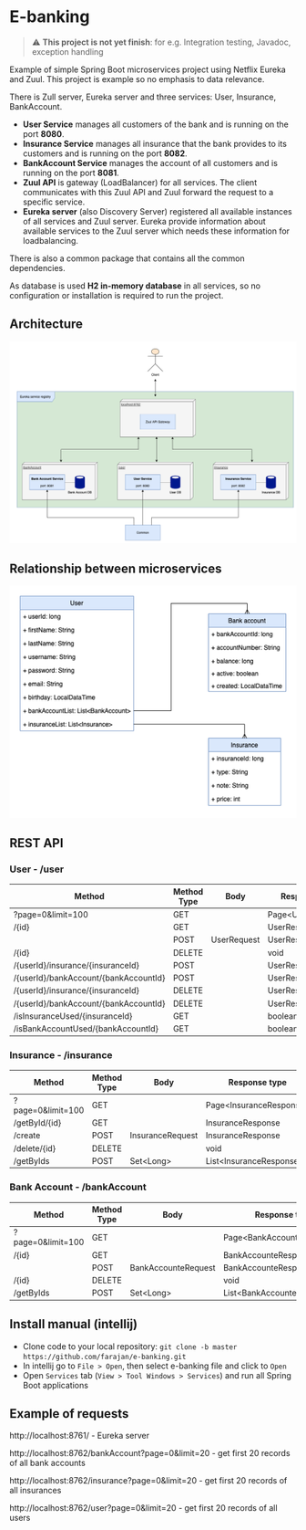 # E-banking

> :warning: **This project is not yet finish**: for e.g. Integration testing, Javadoc, exception handling

Example of simple Spring Boot microservices project using Netflix Eureka and Zuul. This project is example so no emphasis to data relevance.

There is Zull server, Eureka server and three services: User, Insurance, BankAccount.
- **User Service** manages all customers of the bank and is running on the port **8080**.
- **Insurance Service** manages all insurance that the bank provides to its customers and is running on the port **8082**.
- **BankAccount Service** manages the account of all customers and is running on the port **8081**.
- **Zuul API** is gateway (LoadBalancer) for all services. The client communicates with this Zuul API and Zuul forward the request to a specific service.
- **Eureka server** (also Discovery Server) registered all available instances of all services and Zuul server. Eureka provide information about available services to the Zuul server which needs these information for loadbalancing.

There is also a common package that contains all the common dependencies.

As database is used **H2 in-memory database** in all services, so no configuration or installation is required to run the project.

## Architecture
![Architecture](architecture.png)

## Relationship between microservices
![Relationship](relationship.png)

## REST API
### User - /user
| Method                                | Method Type | Body        | Response type        |
| ------------------------------------- | ----------- | ----------- | -------------------- |
| ?page=0&limit=100                     | GET         |             | Page\<UserResponse\> |
| /{id}                                 | GET         |             | UserResponse         |
|                                       | POST        | UserRequest | UserResponse         |
| /{id}                                 | DELETE      |             | void                 |
| /{userId}/insurance/{insuranceId}     | POST        |             | UserResponse         |
| /{userId}/bankAccount/{bankAccountId} | POST        |             | UserResponse         |
| /{userId}/insurance/{insuranceId}     | DELETE      |             | UserResponse         |
| /{userId}/bankAccount/{bankAccountId} | DELETE      |             | UserResponse         |
| /isInsuranceUsed/{insuranceId}        | GET         |             | boolean              |
| /isBankAccountUsed/{bankAccountId}    | GET         |             | boolean              |

### Insurance - /insurance
| Method                                      | Method Type | Body             | Response type             |
| ------------------------------------------- | ----------- | ---------------- | ------------------------- |
| ?page=0&limit=100                           | GET         |                  | Page\<InsuranceResponse\> |
| /getById/{id}                               | GET         |                  | InsuranceResponse         |
| /create                                     | POST        | InsuranceRequest | InsuranceResponse         |
| /delete/{id}                                | DELETE      |                  | void                      |
| /getByIds                                   | POST        | Set\<Long\>      | List\<InsuranceResponse\> |
  
### Bank Account - /bankAccount
| Method                                      | Method Type | Body                | Response type                |
| ------------------------------------------- | ----------- | ------------------- | ---------------------------- |
| ?page=0&limit=100                           | GET         |                     | Page\<BankAccounteResponse\> |
| /{id}                                       | GET         |                     | BankAccounteResponse         |
|                                             | POST        | BankAccounteRequest | BankAccounteResponse         |
| /{id}                                       | DELETE      |                     | void                         |
| /getByIds                                   | POST        | Set\<Long\>         | List\<BankAccounteResponse\> |

## Install manual (intellij)
- Clone code to your local repository: `git clone -b master https://github.com/farajan/e-banking.git`
- In intellij go to `File > Open`, then select e-banking file and click to `Open`
- Open `Services` tab (`View > Tool Windows > Services`) and run all Spring Boot applications

## Example of requests
http://localhost:8761/ - Eureka server

http://localhost:8762/bankAccount?page=0&limit=20 - get first 20 records of all bank accounts

http://localhost:8762/insurance?page=0&limit=20 - get first 20 records of all insurances

http://localhost:8762/user?page=0&limit=20 - get first 20 records of all users
